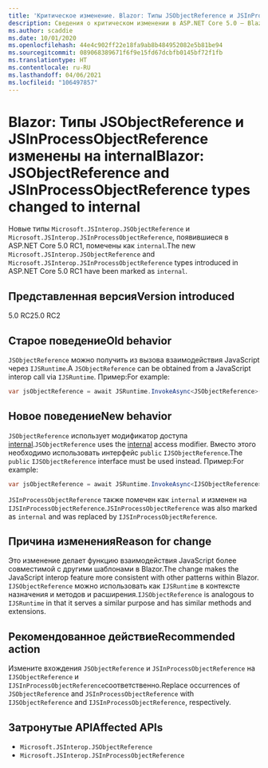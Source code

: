 ```yaml
---
title: 'Критическое изменение. Blazor: Типы JSObjectReference и JSInProcessObjectReference изменены на internal'
description: Сведения о критическом изменении в ASP.NET Core 5.0 — Blazor. Типы JSObjectReference и JSInProcessObjectReference изменены на internal
ms.author: scaddie
ms.date: 10/01/2020
ms.openlocfilehash: 44e4c902ff22e18fa9ab8b484952082e5b81be94
ms.sourcegitcommit: 089068389671f6f9e15fd67dcbfb0145bf72f1fb
ms.translationtype: HT
ms.contentlocale: ru-RU
ms.lasthandoff: 04/06/2021
ms.locfileid: "106497857"
---
```

# <a name="blazor-jsobjectreference-and-jsinprocessobjectreference-types-changed-to-internal"></a><span data-ttu-id="a4791-103">Blazor: Типы JSObjectReference и JSInProcessObjectReference изменены на internal</span><span class="sxs-lookup"><span data-stu-id="a4791-103">Blazor: JSObjectReference and JSInProcessObjectReference types changed to internal</span></span>

<span data-ttu-id="a4791-104">Новые типы `Microsoft.JSInterop.JSObjectReference` и `Microsoft.JSInterop.JSInProcessObjectReference`, появившиеся в ASP.NET Core 5.0 RC1, помечены как `internal`.</span><span class="sxs-lookup"><span data-stu-id="a4791-104">The new `Microsoft.JSInterop.JSObjectReference` and `Microsoft.JSInterop.JSInProcessObjectReference` types introduced in ASP.NET Core 5.0 RC1 have been marked as `internal`.</span></span>

## <a name="version-introduced"></a><span data-ttu-id="a4791-105">Представленная версия</span><span class="sxs-lookup"><span data-stu-id="a4791-105">Version introduced</span></span>

<span data-ttu-id="a4791-106">5.0 RC2</span><span class="sxs-lookup"><span data-stu-id="a4791-106">5.0 RC2</span></span>

## <a name="old-behavior"></a><span data-ttu-id="a4791-107">Старое поведение</span><span class="sxs-lookup"><span data-stu-id="a4791-107">Old behavior</span></span>

<span data-ttu-id="a4791-108">`JSObjectReference` можно получить из вызова взаимодействия JavaScript через `IJSRuntime`.</span><span class="sxs-lookup"><span data-stu-id="a4791-108">A `JSObjectReference` can be obtained from a JavaScript interop call via `IJSRuntime`.</span></span> <span data-ttu-id="a4791-109">Пример:</span><span class="sxs-lookup"><span data-stu-id="a4791-109">For example:</span></span>

```csharp
var jsObjectReference = await JSRuntime.InvokeAsync<JSObjectReference>(...);
```

## <a name="new-behavior"></a><span data-ttu-id="a4791-110">Новое поведение</span><span class="sxs-lookup"><span data-stu-id="a4791-110">New behavior</span></span>

<span data-ttu-id="a4791-111">`JSObjectReference` использует модификатор доступа [internal](../../../../csharp/language-reference/keywords/internal.md).</span><span class="sxs-lookup"><span data-stu-id="a4791-111">`JSObjectReference` uses the [internal](../../../../csharp/language-reference/keywords/internal.md) access modifier.</span></span> <span data-ttu-id="a4791-112">Вместо этого необходимо использовать интерфейс `public` `IJSObjectReference`.</span><span class="sxs-lookup"><span data-stu-id="a4791-112">The `public` `IJSObjectReference` interface must be used instead.</span></span> <span data-ttu-id="a4791-113">Пример:</span><span class="sxs-lookup"><span data-stu-id="a4791-113">For example:</span></span>

```csharp
var jsObjectReference = await JSRuntime.InvokeAsync<IJSObjectReference>(...);
```

<span data-ttu-id="a4791-114">`JSInProcessObjectReference` также помечен как `internal` и изменен на `IJSInProcessObjectReference`.</span><span class="sxs-lookup"><span data-stu-id="a4791-114">`JSInProcessObjectReference` was also marked as `internal` and was replaced by `IJSInProcessObjectReference`.</span></span>

## <a name="reason-for-change"></a><span data-ttu-id="a4791-115">Причина изменения</span><span class="sxs-lookup"><span data-stu-id="a4791-115">Reason for change</span></span>

<span data-ttu-id="a4791-116">Это изменение делает функцию взаимодействия JavaScript более совместимой с другими шаблонами в Blazor.</span><span class="sxs-lookup"><span data-stu-id="a4791-116">The change makes the JavaScript interop feature more consistent with other patterns within Blazor.</span></span> <span data-ttu-id="a4791-117">`IJSObjectReference` можно использовать как `IJSRuntime` в контексте назначения и методов и расширения.</span><span class="sxs-lookup"><span data-stu-id="a4791-117">`IJSObjectReference` is analogous to `IJSRuntime` in that it serves a similar purpose and has similar methods and extensions.</span></span>

## <a name="recommended-action"></a><span data-ttu-id="a4791-118">Рекомендованное действие</span><span class="sxs-lookup"><span data-stu-id="a4791-118">Recommended action</span></span>

<span data-ttu-id="a4791-119">Измените вхождения `JSObjectReference` и `JSInProcessObjectReference` на `IJSObjectReference` и `IJSInProcessObjectReference`соответственно.</span><span class="sxs-lookup"><span data-stu-id="a4791-119">Replace occurrences of `JSObjectReference` and `JSInProcessObjectReference` with `IJSObjectReference` and `IJSInProcessObjectReference`, respectively.</span></span>

## <a name="affected-apis"></a><span data-ttu-id="a4791-120">Затронутые API</span><span class="sxs-lookup"><span data-stu-id="a4791-120">Affected APIs</span></span>

- `Microsoft.JSInterop.JSObjectReference`
- `Microsoft.JSInterop.JSInProcessObjectReference`

<!--

### Category

ASP.NET Core

### Affected APIs

- `T:Microsoft.JSInterop.JSObjectReference`
- `T:Microsoft.JSInterop.JSInProcessObjectReference`

-->
